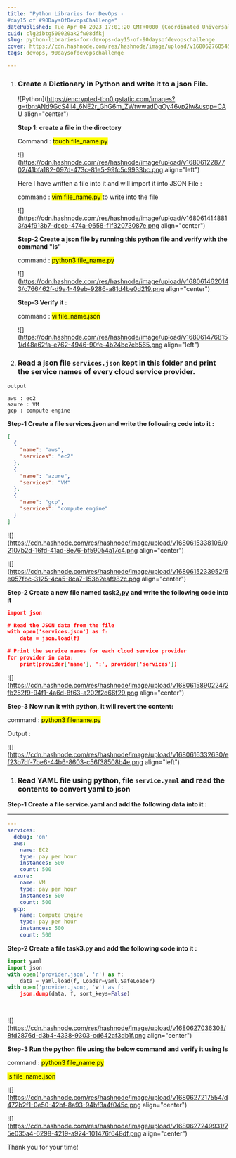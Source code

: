 ```yaml
---
title: "Python Libraries for DevOps -
#day15 of #90DaysOfDevopsChallenge"
datePublished: Tue Apr 04 2023 17:01:20 GMT+0000 (Coordinated Universal Time)
cuid: clg2ibtg500020ak2fw08dfkj
slug: python-libraries-for-devops-day15-of-90daysofdevopschallenge
cover: https://cdn.hashnode.com/res/hashnode/image/upload/v1680627605455/9e371f21-1c55-457f-9ecc-8dd7b01d11df.jpeg
tags: devops, 90daysofdevopschallenge

---
```


1. ### Create a Dictionary in Python and write it to a json File.
    
    ![Python](https://encrypted-tbn0.gstatic.com/images?q=tbn:ANd9GcS4ii4_6NE2r_GhG6m_ZWtwwadDgOy46vp2lw&usqp=CAU align="center")
    
    **Step 1: create a file in the directory**
    
    Command : <mark>touch file_name.py</mark>
    
    ![](https://cdn.hashnode.com/res/hashnode/image/upload/v1680612287702/41bfa182-097d-473c-81e5-99fc5c9933bc.png align="left")
    
    Here I have written a file into it and will import it into JSON File :
    
    command : <mark>vim file_name.py </mark> to write into the file
    
    ![](https://cdn.hashnode.com/res/hashnode/image/upload/v1680614148813/a4f913b7-dccb-474a-9658-f1f32073087e.png align="center")
    
    **Step-2 Create a json file by running this python file and verify with the command "ls"**
    
    command : <mark>python3 file_name.py</mark>
    
    ![](https://cdn.hashnode.com/res/hashnode/image/upload/v1680614620143/c766462f-d9a4-49eb-9286-a81d4be0d219.png align="center")
    
    **Step-3 Verify it :**
    
    command : <mark>vi file_name.json</mark>
    
    ![](https://cdn.hashnode.com/res/hashnode/image/upload/v1680614768151/d48a62fa-e762-4946-90fe-4b24bc7eb565.png align="left")
    
2. ### Read a json file `services.json` kept in this folder and print the service names of every cloud service provider.
    

```plaintext
output

aws : ec2
azure : VM
gcp : compute engine

```

**Step-1 Create a file services.json and write the following code into it :**

```json
[
  {
    "name": "aws",
    "services": "ec2"
  },
  {
    "name": "azure",
    "services": "VM"
  },
  {
    "name": "gcp",
    "services": "compute engine"
  }
]
```

![](https://cdn.hashnode.com/res/hashnode/image/upload/v1680615338106/02107b2d-16fd-41ad-8e76-bf59054a17c4.png align="center")

![](https://cdn.hashnode.com/res/hashnode/image/upload/v1680615233952/6e057fbc-3125-4ca5-8ca7-153b2eaf982c.png align="center")

**Step-2 Create a new file named task2**[**.py**](http://services.py/) **and write the following code into it**

```json
import json

# Read the JSON data from the file
with open('services.json') as f:
    data = json.load(f)

# Print the service names for each cloud service provider
for provider in data:
    print(provider['name'], ':', provider['services'])
```

![](https://cdn.hashnode.com/res/hashnode/image/upload/v1680615890224/2fb252f9-94f1-4a6d-8f63-a202f2d66f29.png align="center")

**Step-3 Now run it with python, it will revert the content:**

command : <mark>python3 filename.py</mark>

Output :

![](https://cdn.hashnode.com/res/hashnode/image/upload/v1680616332630/ef23b7df-7be6-44b6-8603-c56f38508b4e.png align="left")

1. ### Read YAML file using python, file `service.yaml` and read the contents to convert yaml to json
    

**Step-1 Create a file service.yaml and add the following data into it :**

---

```yaml
---
services:
  debug: 'on'
  aws:
    name: EC2
    type: pay per hour
    instances: 500
    count: 500
  azure:
    name: VM
    type: pay per hour
    instances: 500
    count: 500
  gcp:
    name: Compute Engine
    type: pay per hour
    instances: 500
    count: 500
```

**Step-2 Create a file task3.py and add the following code into it :**

```python
import yaml 
import json 
with open('provider.json', 'r') as f:
    data = yaml.load(f, Loader=yaml.SafeLoader) 
with open('provider.json;, 'w') as f:
    json.dump(data, f, sort_keys=False)
  
  
```

![](https://cdn.hashnode.com/res/hashnode/image/upload/v1680627036308/8fd2876d-d3b4-4338-9303-cd642af3db1f.png align="center")

**Step-3 Run the python file using the below command and verify it using ls**

command : <mark>python3 file_name.py</mark>

<mark>ls file_name.json</mark>

![](https://cdn.hashnode.com/res/hashnode/image/upload/v1680627217554/d472b2f1-0e50-42bf-8a93-94bf3a4f045c.png align="center")

![](https://cdn.hashnode.com/res/hashnode/image/upload/v1680627249931/75e035a4-6298-4219-a924-101476f648df.png align="center")

Thank you for your time!